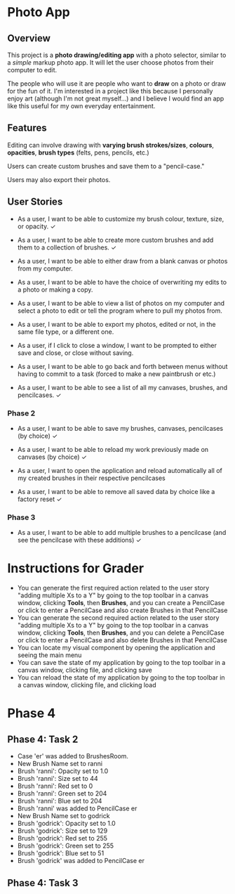 # Photo App

## Overview

This project is a **photo drawing/editing app** with a photo selector, 
similar to a *simple* markup photo app. It will let the user choose photos from
their computer to edit. 

The people who will use it are people who want to **draw** on a photo
or draw for the fun of it. I'm interested in a project
like this because I personally enjoy art
(although I'm not great myself...) and I believe I would
find an app like this useful for my own everyday entertainment.

## Features
Editing can involve drawing with **varying brush strokes/sizes**,
**colours**, **opacities**, **brush types** (felts, pens, pencils, etc.)

Users can create custom brushes and save them
to a "pencil-case."

Users may also export their photos.



## User Stories

- As a user, I want to be able to customize my brush colour, texture, size,
or opacity. ✓

- As a user, I want to be able to create more custom brushes and add them
to a collection of brushes. ✓

- As a user, I want to be able to either draw from a blank canvas
or photos from my computer.

- As a user, I want to be able to have the choice of overwriting my 
edits to a photo or making a copy.

- As a user, I want to be able to view a list of photos on my computer and
select a photo to edit or tell the program where to pull my photos from.

- As a user, I want to be able to export my photos, edited or not, in the same
file type, or a different one.

- As a user, if I click to close a window, I want to be prompted to
either save and close, or close without saving.

- As a user, I want to be able to go back and forth between menus without having to commit to a task
  (forced to make a new paintbrush or etc.) 

- As a user, I want to be able to see a list of all my canvases, brushes, and pencilcases. ✓

### Phase 2

- As a user, I want to be able to save my brushes, canvases, pencilcases (by choice) ✓

- As a user, I want to be able to reload my work previously made on canvases (by choice) ✓

- As a user, I want to open the application
  and reload automatically all of my created brushes in their respective pencilcases

- As a user, I want to be able to remove all saved data by choice like a factory reset ✓

### Phase 3

- As a user, I want to be able to add multiple brushes to a pencilcase 
(and see the pencilcase with these additions) ✓

# Instructions for Grader

- You can generate the first required action related to the user story "adding multiple Xs to a Y" by 
going to the top toolbar in a canvas window,
  clicking **Tools**, then **Brushes**, and you can create a PencilCase or click to enter a 
PencilCase and also create Brushes in that PencilCase
- You can generate the second required action related to the user story "adding multiple Xs to a Y" by going to the top toolbar in a canvas window,
  clicking **Tools**, then **Brushes**, and you can delete a PencilCase or click to enter a
  PencilCase and also delete Brushes in that PencilCase
- You can locate my visual component by opening the application
and seeing the main menu
- You can save the state of my application by going to the top toolbar in a canvas window,
clicking file, and clicking save
- You can reload the state of my application by going to the top toolbar in a canvas window,
  clicking file, and clicking load

# Phase 4


## Phase 4: Task 2

- Case 'er' was added to BrushesRoom.
- New Brush Name set to ranni
- Brush 'ranni': Opacity set to 1.0
- Brush 'ranni': Size set to 44
- Brush 'ranni': Red set to 0
- Brush 'ranni': Green set to 204
- Brush 'ranni': Blue set to 204
- Brush 'ranni' was added to PencilCase er
- New Brush Name set to godrick
- Brush 'godrick': Opacity set to 1.0
- Brush 'godrick': Size set to 129
- Brush 'godrick': Red set to 255
- Brush 'godrick': Green set to 255
- Brush 'godrick': Blue set to 51
- Brush 'godrick' was added to PencilCase er

## Phase 4: Task 3


